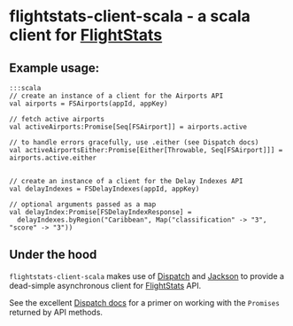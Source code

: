 # flightstats-client-scala - a scala client for [FlightStats][1]

## Example usage:

    :::scala
    // create an instance of a client for the Airports API
    val airports = FSAirports(appId, appKey)

    // fetch active airports
    val activeAirports:Promise[Seq[FSAirport]] = airports.active

    // to handle errors gracefully, use .either (see Dispatch docs)
    val activeAirportsEither:Promise[Either[Throwable, Seq[FSAirport]]] = airports.active.either


    // create an instance of a client for the Delay Indexes API
    val delayIndexes = FSDelayIndexes(appId, appKey)

    // optional arguments passed as a map
    val delayIndex:Promise[FSDelayIndexResponse] =
      delayIndexes.byRegion("Caribbean", Map("classification" -> "3", "score" -> "3"))


## Under the hood

`flightstats-client-scala` makes use of [Dispatch][2] and [Jackson][3]
to provide a dead-simple asynchronous client for [FlightStats][1] API.

See the excellent [Dispatch docs][4] for a primer on working with the
`Promises` returned by API methods.

[1]: https://developer.flightstats.com/api-docs/
[2]: https://github.com/dispatch/reboot
[3]: http://jackson.codehaus.org
[4]: http://dispatch.databinder.net/Dispatch.html
